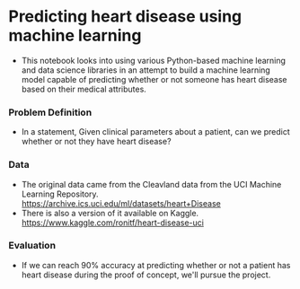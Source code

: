 # Predicting heart disease using machine learning

- This notebook looks into using various Python-based machine learning and data science libraries in an attempt to build a machine learning model capable of predicting whether or not someone has heart disease based on their medical attributes.

### Problem Definition
- In a statement,
Given clinical parameters about a patient, can we predict whether or not they have heart disease?
### Data
- The original data came from the Cleavland data from the UCI Machine Learning Repository. https://archive.ics.uci.edu/ml/datasets/heart+Disease
- There is also a version of it available on Kaggle. https://www.kaggle.com/ronitf/heart-disease-uci
### Evaluation
- If we can reach 90% accuracy at predicting whether or not a patient has heart disease during the proof of concept, we'll pursue the project.
